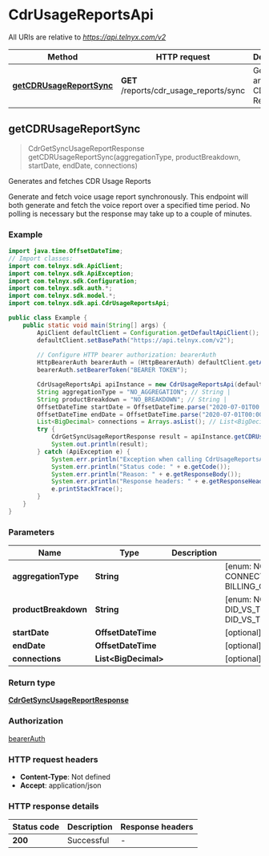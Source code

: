 # CdrUsageReportsApi

All URIs are relative to *https://api.telnyx.com/v2*

Method | HTTP request | Description
------------- | ------------- | -------------
[**getCDRUsageReportSync**](CdrUsageReportsApi.md#getCDRUsageReportSync) | **GET** /reports/cdr_usage_reports/sync | Generates and fetches CDR Usage Reports



## getCDRUsageReportSync

> CdrGetSyncUsageReportResponse getCDRUsageReportSync(aggregationType, productBreakdown, startDate, endDate, connections)

Generates and fetches CDR Usage Reports

Generate and fetch voice usage report synchronously. This endpoint will both generate and fetch the voice report over a specified time period. No polling is necessary but the response may take up to a couple of minutes. 

### Example

```java
import java.time.OffsetDateTime;
// Import classes:
import com.telnyx.sdk.ApiClient;
import com.telnyx.sdk.ApiException;
import com.telnyx.sdk.Configuration;
import com.telnyx.sdk.auth.*;
import com.telnyx.sdk.model.*;
import com.telnyx.sdk.api.CdrUsageReportsApi;

public class Example {
    public static void main(String[] args) {
        ApiClient defaultClient = Configuration.getDefaultApiClient();
        defaultClient.setBasePath("https://api.telnyx.com/v2");
        
        // Configure HTTP bearer authorization: bearerAuth
        HttpBearerAuth bearerAuth = (HttpBearerAuth) defaultClient.getAuthentication("bearerAuth");
        bearerAuth.setBearerToken("BEARER TOKEN");

        CdrUsageReportsApi apiInstance = new CdrUsageReportsApi(defaultClient);
        String aggregationType = "NO_AGGREGATION"; // String | 
        String productBreakdown = "NO_BREAKDOWN"; // String | 
        OffsetDateTime startDate = OffsetDateTime.parse("2020-07-01T00:00-06:00"); // OffsetDateTime | 
        OffsetDateTime endDate = OffsetDateTime.parse("2020-07-01T00:00-06:00"); // OffsetDateTime | 
        List<BigDecimal> connections = Arrays.asList(); // List<BigDecimal> | 
        try {
            CdrGetSyncUsageReportResponse result = apiInstance.getCDRUsageReportSync(aggregationType, productBreakdown, startDate, endDate, connections);
            System.out.println(result);
        } catch (ApiException e) {
            System.err.println("Exception when calling CdrUsageReportsApi#getCDRUsageReportSync");
            System.err.println("Status code: " + e.getCode());
            System.err.println("Reason: " + e.getResponseBody());
            System.err.println("Response headers: " + e.getResponseHeaders());
            e.printStackTrace();
        }
    }
}
```

### Parameters


Name | Type | Description  | Notes
------------- | ------------- | ------------- | -------------
 **aggregationType** | **String**|  | [enum: NO_AGGREGATION, CONNECTION, TAG, BILLING_GROUP]
 **productBreakdown** | **String**|  | [enum: NO_BREAKDOWN, DID_VS_TOLL_FREE, COUNTRY, DID_VS_TOLL_FREE_PER_COUNTRY]
 **startDate** | **OffsetDateTime**|  | [optional]
 **endDate** | **OffsetDateTime**|  | [optional]
 **connections** | **List&lt;BigDecimal&gt;**|  | [optional]

### Return type

[**CdrGetSyncUsageReportResponse**](CdrGetSyncUsageReportResponse.md)

### Authorization

[bearerAuth](../README.md#bearerAuth)

### HTTP request headers

- **Content-Type**: Not defined
- **Accept**: application/json

### HTTP response details
| Status code | Description | Response headers |
|-------------|-------------|------------------|
| **200** | Successful |  -  |

